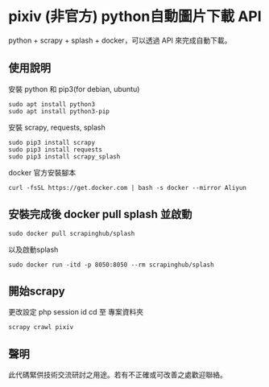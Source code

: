 #  pixiv (非官方) python自動圖片下載 API

python + scrapy + splash + docker，可以透過 API 來完成自動下載。


## 使用說明
安裝 python 和 pip3(for debian, ubuntu)
```shell
sudo apt install python3
sudo apt install python3-pip
```
安裝 scrapy, requests, splash 
```shell
sudo pip3 install scrapy
sudo pip3 install requests
sudo pip3 install scrapy_splash
```
docker 官方安裝腳本
```shell
curl -fsSL https://get.docker.com | bash -s docker --mirror Aliyun
```

## 安裝完成後 docker pull splash 並啟動
```shell
sudo docker pull scrapinghub/splash
```
以及啟動splash
```shell
sudo docker run -itd -p 8050:8050 --rm scrapinghub/splash
```

## 開始scrapy
更改設定 php session id
cd 至 專案資料夾
```shell
scrapy crawl pixiv
```

## 聲明
 此代碼緊供技術交流研討之用途。若有不正確或可改善之處歡迎聯絡。

